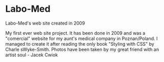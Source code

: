 # Labo-Med
Labo-Med's web site created in 2009

My first ever web site project. It has been done in 2009 and was a "comercial" website for my aunt's medical company in Poznan/Poland.
I managed to create it after reading the only book "Styling with CSS" by Charle sWyke-Smith. 
Photos have been taken by my great friend with an artist soul - Jacek Cwiok 

